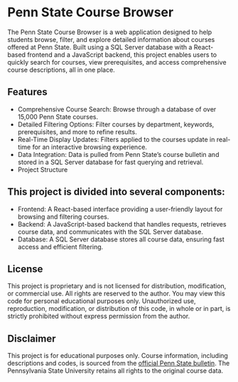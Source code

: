 # Penn State Course Browser

The Penn State Course Browser is a web application designed to help students browse, filter, and explore detailed information about courses offered at Penn State. Built using a SQL Server database with a React-based frontend and a JavaScript backend, this project enables users to quickly search for courses, view prerequisites, and access comprehensive course descriptions, all in one place.

## Features
+ Comprehensive Course Search: Browse through a database of over 15,000 Penn State courses.
+ Detailed Filtering Options: Filter courses by department, keywords, prerequisites, and more to refine results.
+ Real-Time Display Updates: Filters applied to the courses update in real-time for an interactive browsing experience.
+ Data Integration: Data is pulled from Penn State’s course bulletin and stored in a SQL Server database for fast querying and retrieval.
+ Project Structure

## This project is divided into several components:

+ Frontend: A React-based interface providing a user-friendly layout for browsing and filtering courses.
+ Backend: A JavaScript-based backend that handles requests, retrieves course data, and communicates with the SQL Server database.
+ Database: A SQL Server database stores all course data, ensuring fast access and efficient filtering.

## License
This project is proprietary and is not licensed for distribution, modification, or commercial use. All rights are reserved to the author. You may view this code for personal educational purposes only. Unauthorized use, reproduction, modification, or distribution of this code, in whole or in part, is strictly prohibited without express permission from the author.

## Disclaimer

This project is for educational purposes only. Course information, including descriptions and codes, is sourced from the [official Penn State bulletin](https://bulletins.psu.edu/university-course-descriptions/). The Pennsylvania State University retains all rights to the original course data.
